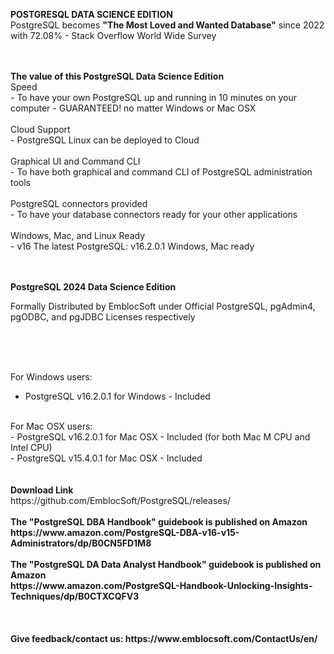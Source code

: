 
<b> POSTGRESQL DATA SCIENCE EDITION </b></br>
PostgreSQL becomes <b> "The Most Loved and Wanted Database"</b>  since 2022 with 72.08% - Stack Overflow World Wide Survey 

</br>
</br>
<b>The value of this PostgreSQL Data Science Edition</b></br>
Speed</br>
  - To have your own PostgreSQL up and running in 10 minutes on your computer - GUARANTEED!  no matter Windows or Mac OSX</br></br>
Cloud Support</br>
  - PostgreSQL Linux can be deployed to Cloud</br></br>
Graphical UI and Command CLI</br>
  - To have both graphical and command CLI of PostgreSQL administration tools</br></br>
PostgreSQL connectors provided </br>
  - To have your database connectors ready for your other applications</br></br>
Windows, Mac, and Linux Ready</br>
  - v16 The latest PostgreSQL: v16.2.0.1 Windows, Mac ready</br>  

</br>
</br>

<b>PostgreSQL 2024 Data Science Edition</b>

Formally Distributed by EmblocSoft under Official PostgreSQL, pgAdmin4, pgODBC, and pgJDBC Licenses respectively
</br></br>

</br>
</br>

For Windows users: </br>
-  PostgreSQL v16.2.0.1 for Windows             - Included </br>


</br>
For Mac OSX users: </br>
-  PostgreSQL v16.2.0.1 for Mac OSX             - Included (for both Mac M CPU and Intel CPU) </br>
-  PostgreSQL v15.4.0.1 for Mac OSX             - Included </br>

</br>
</br>
<b>Download Link</b></br>
https://github.com/EmblocSoft/PostgreSQL/releases/

</br>
</br>
<b>The "PostgreSQL DBA Handbook" guidebook is published on Amazon </br>
https://www.amazon.com/PostgreSQL-DBA-v16-v15-Administrators/dp/B0CN5FD1M8

</br>
</br>
<b>The "PostgreSQL DA Data Analyst Handbook" guidebook is published on Amazon </br>
https://www.amazon.com/PostgreSQL-Handbook-Unlocking-Insights-Techniques/dp/B0CTXCQFV3

</br>
</br>
</br></br>
<b>Give feedback/contact us:</b>
 https://www.emblocsoft.com/ContactUs/en/
